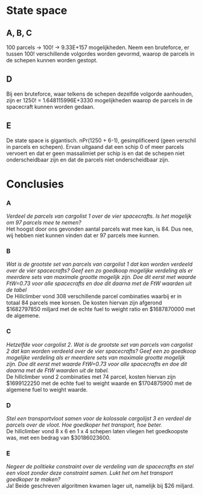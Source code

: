 # State space
## A, B, C
100 parcels -> 100! -> 9.33E+157 mogelijkheden. Neem een bruteforce, er tussen 100! verschillende volgordes worden gevormd, waarop de parcels in de schepen kunnen worden gestopt.

## D
Bij een bruteforce, waar telkens de schepen dezelfde volgorde aanhouden, zijn er 1250! = 1.648115996E+3330 mogelijkheden waarop de parcels in de spacecraft kunnen worden gedaan.

## E 
De state space is gigantisch. nPr(1250 + 6-1), gesimplificeerd (geen verschil in parcels en schepen). Ervan uitgaand dat een schip 0 of meer parcels vervoert en dat er geen massalimiet per schip is en dat de schepen niet onderscheidbaar zijn en dat de parcels niet onderscheidbaar zijn.

# Conclusies
### A
_Verdeel de parcels van cargolist 1 over de vier spacecrafts. Is het mogelijk om 97 parcels mee te nemen?_  
Het hoogst door ons gevonden aantal parcels wat mee kan, is 84. Dus nee, wij hebben niet kunnen vinden dat er 97 parcels mee kunnen.

### B
_Wat is de grootste set van parcels van cargolist 1 dat kan worden verdeeld over de vier spacecrafts? Geef een zo goedkoop mogelijke verdeling als er meerdere sets van maximale grootte mogelijk zijn. Doe dit eerst met waarde FtW=0.73 voor alle spacecrafts en doe dit daarna met de FtW waarden uit de tabel_  
De Hillclimber vond 308 verschillende parcel combinaties waarbij er in totaal 84 parcels mee konsen. De kosten hiervan zijn afgerond $1682797850 miljard met de echte fuel to weight ratio en $1687870000 met de algemene.

### C
_Hetzelfde voor cargolist 2. Wat is de grootste set van parcels van cargolist 2 dat kan worden verdeeld over de vier spacecrafts? Geef een zo goedkoop mogelijke verdeling als er meerdere sets van maximale grootte mogelijk zijn. Doe dit eerst met waarde FtW=0.73 voor alle spacecrafts en doe dit daarna met de FtW waarden uit de tabel._  
De hillclimber vond 2 combinaties met 74 parcel, kosten hiervan zijn $1699122250 met de echte fuel to weight waarde en $1704875900 met de algemene fuel to weight waarde.

### D
_Stel een transportvloot samen voor de kolossale cargolijst 3 en verdeel de parcels over de vloot. Hoe goedkoper het transport, hoe beter._  
De hillclimber vond 8 x 6 en 1 x 4 schepen laten vliegen het goedkoopste was, met een bedrag van $30186023600.

### E
 _Negeer de politieke constraint over de verdeling van de spacecrafts en stel een vloot zonder deze constraint samen. Lukt het om het transport goedkoper te maken?_  
Ja! Beide geschreven algoritmen kwamen lager uit, namelijk bij $26 miljard.
